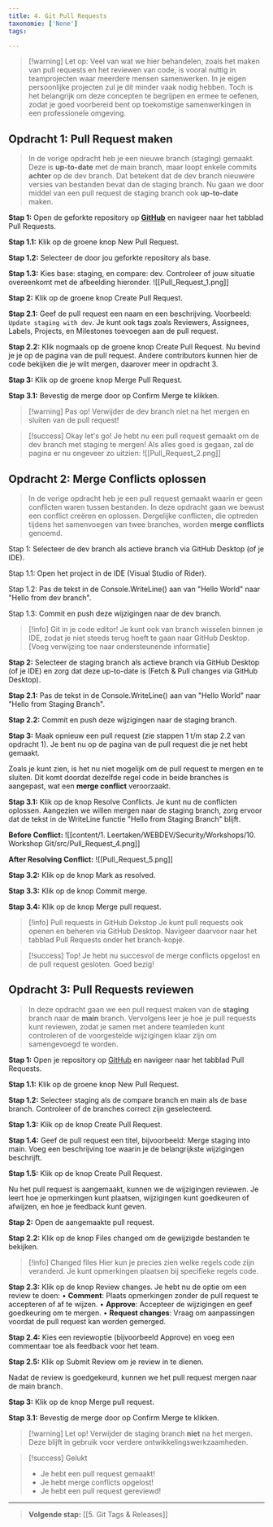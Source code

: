 ```yaml
---
title: 4. Git Pull Requests
taxonomie: ['None']
tags:

---
```

> [!warning] Let op: 
> Veel van wat we hier behandelen, zoals het maken van pull requests en het reviewen van code, is vooral nuttig in teamprojecten waar meerdere mensen samenwerken. In je eigen persoonlijke projecten zul je dit minder vaak nodig hebben. Toch is het belangrijk om deze concepten te begrijpen en ermee te oefenen, zodat je goed voorbereid bent op toekomstige samenwerkingen in een professionele omgeving.

## Opdracht 1: Pull Request maken
>In de vorige opdracht heb je een nieuwe branch (staging) gemaakt. Deze is **up-to-date** met de main branch, maar loopt enkele commits **achter** op de dev branch. Dat betekent dat de dev branch nieuwere versies van bestanden bevat dan de staging branch. Nu gaan we door middel van een pull request de staging branch ook **up-to-date** maken.

**Stap 1:** Open de geforkte repository op [**GitHub**](https://github.com) en navigeer naar het tabblad Pull Requests.

**Stap 1.1:** Klik op de groene knop New Pull Request.

**Stap 1.2:** Selecteer de door jou geforkte repository als base.

**Stap 1.3:** Kies base: staging, en compare: dev.
	Controleer of jouw situatie overeenkomt met de afbeelding hieronder.
	![[Pull_Request_1.png]]

**Stap 2:** Klik op de groene knop Create Pull Request.

**Stap 2.1:** Geef de pull request een naam en een beschrijving.
	Voorbeeld: `Update staging with dev`.
	Je kunt ook tags zoals Reviewers, Assignees, Labels, Projects, en Milestones toevoegen aan de pull request.

**Stap 2.2:** Klik nogmaals op de groene knop Create Pull Request.
	Nu bevind je je op de pagina van de pull request. Andere contributors kunnen hier de code bekijken die je wilt mergen, daarover meer in opdracht 3.

**Stap 3:** Klik op de groene knop Merge Pull Request.

**Stap 3.1:** Bevestig de merge door op Confirm Merge te klikken.

> [!warning] Pas op!
> Verwijder de dev branch niet na het mergen en sluiten van de pull request!

> [!success] Okay let's go!
> Je hebt nu een pull request gemaakt om de dev branch met staging te mergen! Als alles goed is gegaan, zal de pagina er nu ongeveer zo uitzien:
![[Pull_Request_2.png]]


## Opdracht 2: Merge Conflicts oplossen
>In de vorige opdracht heb je een pull request gemaakt waarin er geen conflicten waren tussen bestanden. In deze opdracht gaan we bewust een conflict creëren en oplossen. Dergelijke conflicten, die optreden tijdens het samenvoegen van twee branches, worden **merge conflicts** genoemd.

Stap 1: Selecteer de dev branch als actieve branch via GitHub Desktop (of je IDE).

Stap 1.1: Open het project in de IDE (Visual Studio of Rider).

Stap 1.2: Pas de tekst in de Console.WriteLine() aan van "Hello World" naar "Hello from dev branch".

Stap 1.3: Commit en push deze wijzigingen naar de dev branch.

> [!info] Git in je code editor!
> Je kunt ook van branch wisselen binnen je IDE, zodat je niet steeds terug hoeft te gaan naar GitHub Desktop. [Voeg verwijzing toe naar ondersteunende informatie]

**Stap 2:** Selecteer de staging branch als actieve branch via GitHub Desktop (of je IDE) en zorg dat deze up-to-date is (Fetch & Pull changes via GitHub Desktop).

**Stap 2.1:** Pas de tekst in de Console.WriteLine() aan van "Hello World" naar "Hello from Staging Branch".

**Stap 2.2:** Commit en push deze wijzigingen naar de staging branch.

**Stap 3:** Maak opnieuw een pull request (zie stappen 1 t/m stap 2.2 van opdracht 1).
	Je bent nu op de pagina van de pull request die je net hebt gemaakt.

Zoals je kunt zien, is het nu niet mogelijk om de pull request te mergen en te sluiten. Dit komt doordat dezelfde regel code in beide branches is aangepast, wat een **merge conflict** veroorzaakt.

**Stap 3.1:** Klik op de knop Resolve Conflicts.
	Je kunt nu de conflicten oplossen. Aangezien we willen mergen naar de staging branch, zorg ervoor dat de tekst in de WriteLine functie "Hello from Staging Branch" blijft.

**Before Conflict:**
![[content/1. Leertaken/WEBDEV/Security/Workshops/10. Workshop Git/src/Pull_Request_4.png]]

**After Resolving Conflict:**
![[Pull_Request_5.png]]

**Stap 3.2:** Klik op de knop Mark as resolved.

**Stap 3.3:** Klik op de knop Commit merge.

**Stap 3.4:** Klik op de knop Merge pull request.

> [!info] Pull requests in GitHub Dekstop
> Je kunt pull requests ook openen en beheren via GitHub Desktop. Navigeer daarvoor naar het tabblad Pull Requests onder het branch-kopje.

> [!success] Top!
> Je hebt nu succesvol de merge conflicts opgelost en de pull request gesloten. Goed bezig!

## Opdracht 3: Pull Requests reviewen
>In deze opdracht gaan we een pull request maken van de **staging** branch naar de **main** branch. Vervolgens leer je hoe je pull requests kunt reviewen, zodat je samen met andere teamleden kunt controleren of de voorgestelde wijzigingen klaar zijn om samengevoegd te worden.

**Stap 1:** Open je repository op [GitHub](https://github.com) en navigeer naar het tabblad Pull Requests.

**Stap 1.1:** Klik op de groene knop New Pull Request.

**Stap 1.2:** Selecteer staging als de compare branch en main als de base branch. Controleer of de branches correct zijn geselecteerd.

**Stap 1.3:** Klik op de knop Create Pull Request.

**Stap 1.4:** Geef de pull request een titel, bijvoorbeeld: Merge staging into main. Voeg een beschrijving toe waarin je de belangrijkste wijzigingen beschrijft.

**Stap 1.5:** Klik op de knop Create Pull Request.

Nu het pull request is aangemaakt, kunnen we de wijzigingen reviewen. Je leert hoe je opmerkingen kunt plaatsen, wijzigingen kunt goedkeuren of afwijzen, en hoe je feedback kunt geven.

**Stap 2:** Open de aangemaakte pull request.

**Stap 2.2:** Klik op de knop Files changed om de gewijzigde bestanden te bekijken.

> [!info] Changed files
> Hier kun je precies zien welke regels code zijn veranderd. Je kunt opmerkingen plaatsen bij specifieke regels code.

**Stap 2.3:** Klik op de knop Review changes. Je hebt nu de optie om een review te doen:
	• **Comment**: Plaats opmerkingen zonder de pull request te accepteren of af te wijzen.
	• **Approve**: Accepteer de wijzigingen en geef goedkeuring om te mergen.
	• **Request changes**: Vraag om aanpassingen voordat de pull request kan worden gemerged.

**Stap 2.4:** Kies een reviewoptie (bijvoorbeeld Approve) en voeg een commentaar toe als feedback voor het team.

**Stap 2.5:** Klik op Submit Review om je review in te dienen.

Nadat de review is goedgekeurd, kunnen we het pull request mergen naar de main branch.

**Stap 3:** Klik op de knop Merge pull request.

**Stap 3.1:** Bevestig de merge door op Confirm Merge te klikken.

> [!warning] Let op!
> Verwijder de staging branch **niet** na het mergen. Deze blijft in gebruik voor verdere ontwikkelingswerkzaamheden.



> [!success] Gelukt
> - Je hebt een pull request gemaakt!
> - Je hebt merge conflicts opgelost!
> - Je hebt een pull request gereviewd!

___
> **Volgende stap:** [[5. Git Tags & Releases]]